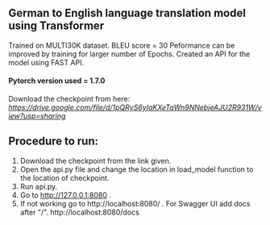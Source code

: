 ## German to English language translation model using Transformer
Trained on MULTI30K dataset.
BLEU score = 30
Peformance can be improved by training for larger number of Epochs.
Created an API for the model using FAST API.
#### Pytorch version used = 1.7.0
Download the checkpoint from here: *https://drive.google.com/file/d/1pQRyS6yIaKXeTqWn9NNebjeAJU2R931W/view?usp=sharing*
 
## Procedure to run:
1. Download the checkpoint from the link given.
2. Open the api.py file and change the location in load_model function to the location of checkpoint.
3. Run api.py.
4. Go to http://127.0.0.1:8080 .
5. If not working go to http://localhost:8080/ . For Swagger UI add docs after "/". http://localhost:8080/docs

